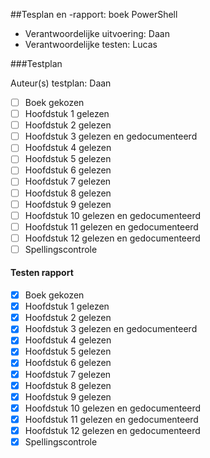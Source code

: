 ##Tesplan en -rapport: boek PowerShell 

* Verantwoordelijke uitvoering: Daan
* Verantwoordelijke testen: Lucas


###Testplan

Auteur(s) testplan: Daan

- [ ] Boek gekozen
- [ ] Hoofdstuk 1 gelezen 
- [ ] Hoofdstuk 2 gelezen 
- [ ] Hoofdstuk 3 gelezen en gedocumenteerd
- [ ] Hoofdstuk 4 gelezen 
- [ ] Hoofdstuk 5 gelezen 
- [ ] Hoofdstuk 6 gelezen
- [ ] Hoofdstuk 7 gelezen 
- [ ] Hoofdstuk 8 gelezen 
- [ ] Hoofdstuk 9 gelezen 
- [ ] Hoofdstuk 10 gelezen en gedocumenteerd
- [ ] Hoofdstuk 11 gelezen en gedocumenteerd
- [ ] Hoofdstuk 12 gelezen en gedocumenteerd
- [ ] Spellingscontrole

#### Testen rapport ####

- [X] Boek gekozen
- [X] Hoofdstuk 1 gelezen 
- [X] Hoofdstuk 2 gelezen 
- [X] Hoofdstuk 3 gelezen en gedocumenteerd
- [X] Hoofdstuk 4 gelezen 
- [X] Hoofdstuk 5 gelezen 
- [X] Hoofdstuk 6 gelezen
- [X] Hoofdstuk 7 gelezen 
- [X] Hoofdstuk 8 gelezen 
- [X] Hoofdstuk 9 gelezen 
- [X] Hoofdstuk 10 gelezen en gedocumenteerd
- [X] Hoofdstuk 11 gelezen en gedocumenteerd
- [X] Hoofdstuk 12 gelezen en gedocumenteerd
- [X] Spellingscontrole